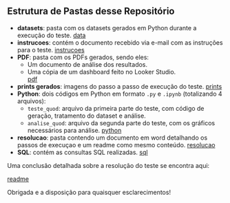 ## Estrutura de Pastas desse Repositório

- **datasets**: pasta com os datasets gerados em Python durante a execução do teste. [data](datasets/)
- **instrucoes**: contém o documento recebido via e-mail com as instruções para o teste. [instrucoes](instrucoes/)
- **PDF**: pasta com os PDFs gerados, sendo eles: 
  - Um documento de análise dos resultados.
  - Uma cópia de um dashboard feito no Looker Studio.  
  [pdf](PDF/)
- **prints gerados**: imagens do passo a passo de execução do teste. [prints](prints%20gerados/) 
- **Python**: dois códigos em Python em formato `.py` e `.ipynb` (totalizando 4 arquivos): 
  - `teste_quod`: arquivo da primeira parte do teste, com código de geração, tratamento do dataset e análise.
  - `analise_quod`: arquivo da segunda parte do teste, com os gráficos necessários para análise. 
  [python](Python/)
- **resolucao**: pasta contendo um documento em word detalhando os passos de execuçao e um readme como mesmo conteúdo.
[resolucao](resolucao/) 
- **SQL**: contém as consultas SQL realizadas.
[sql](SQL/)

Uma conclusão detalhada sobre a resolução do teste se encontra aqui:

[readme](resolucao/)

Obrigada e a disposição para quaisquer esclarecimentos!
